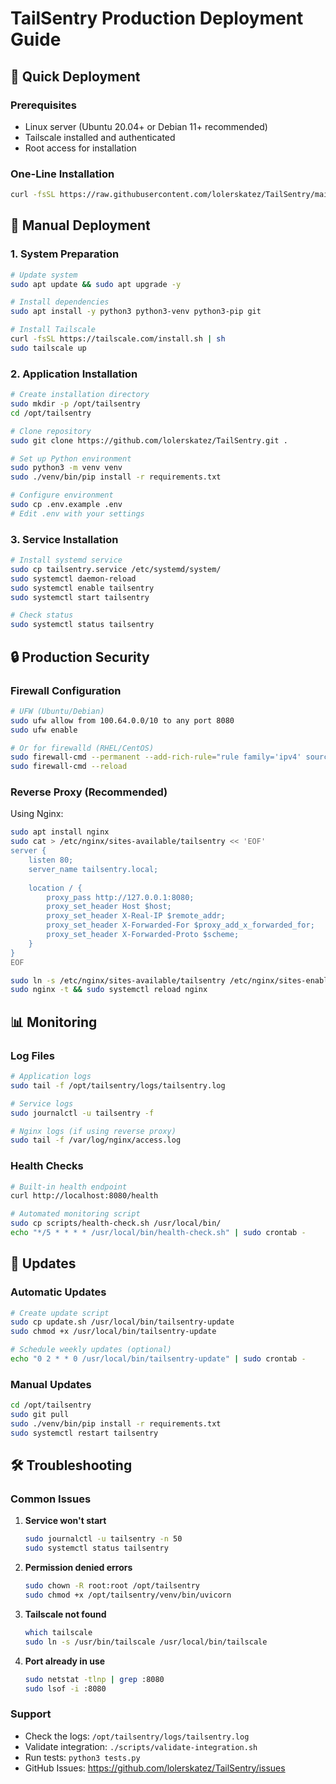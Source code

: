 # TailSentry Production Deployment Guide

## 🚀 Quick Deployment

### Prerequisites
- Linux server (Ubuntu 20.04+ or Debian 11+ recommended)
- Tailscale installed and authenticated
- Root access for installation

### One-Line Installation
```bash
curl -fsSL https://raw.githubusercontent.com/lolerskatez/TailSentry/main/tailsentry-installer -o /usr/local/bin/tailsentry-installer && chmod +x /usr/local/bin/tailsentry-installer && sudo tailsentry-installer install
```

## 🔧 Manual Deployment

### 1. System Preparation
```bash
# Update system
sudo apt update && sudo apt upgrade -y

# Install dependencies
sudo apt install -y python3 python3-venv python3-pip git

# Install Tailscale
curl -fsSL https://tailscale.com/install.sh | sh
sudo tailscale up
```

### 2. Application Installation
```bash
# Create installation directory
sudo mkdir -p /opt/tailsentry
cd /opt/tailsentry

# Clone repository
sudo git clone https://github.com/lolerskatez/TailSentry.git .

# Set up Python environment
sudo python3 -m venv venv
sudo ./venv/bin/pip install -r requirements.txt

# Configure environment
sudo cp .env.example .env
# Edit .env with your settings
```

### 3. Service Installation
```bash
# Install systemd service
sudo cp tailsentry.service /etc/systemd/system/
sudo systemctl daemon-reload
sudo systemctl enable tailsentry
sudo systemctl start tailsentry

# Check status
sudo systemctl status tailsentry
```

## 🔒 Production Security

### Firewall Configuration
```bash
# UFW (Ubuntu/Debian)
sudo ufw allow from 100.64.0.0/10 to any port 8080
sudo ufw enable

# Or for firewalld (RHEL/CentOS)
sudo firewall-cmd --permanent --add-rich-rule="rule family='ipv4' source address='100.64.0.0/10' port port='8080' protocol='tcp' accept"
sudo firewall-cmd --reload
```

### Reverse Proxy (Recommended)
Using Nginx:
```bash
sudo apt install nginx
sudo cat > /etc/nginx/sites-available/tailsentry << 'EOF'
server {
    listen 80;
    server_name tailsentry.local;
    
    location / {
        proxy_pass http://127.0.0.1:8080;
        proxy_set_header Host $host;
        proxy_set_header X-Real-IP $remote_addr;
        proxy_set_header X-Forwarded-For $proxy_add_x_forwarded_for;
        proxy_set_header X-Forwarded-Proto $scheme;
    }
}
EOF

sudo ln -s /etc/nginx/sites-available/tailsentry /etc/nginx/sites-enabled/
sudo nginx -t && sudo systemctl reload nginx
```

## 📊 Monitoring

### Log Files
```bash
# Application logs
sudo tail -f /opt/tailsentry/logs/tailsentry.log

# Service logs
sudo journalctl -u tailsentry -f

# Nginx logs (if using reverse proxy)
sudo tail -f /var/log/nginx/access.log
```

### Health Checks
```bash
# Built-in health endpoint
curl http://localhost:8080/health

# Automated monitoring script
sudo cp scripts/health-check.sh /usr/local/bin/
echo "*/5 * * * * /usr/local/bin/health-check.sh" | sudo crontab -
```

## 🔄 Updates

### Automatic Updates
```bash
# Create update script
sudo cp update.sh /usr/local/bin/tailsentry-update
sudo chmod +x /usr/local/bin/tailsentry-update

# Schedule weekly updates (optional)
echo "0 2 * * 0 /usr/local/bin/tailsentry-update" | sudo crontab -
```

### Manual Updates
```bash
cd /opt/tailsentry
sudo git pull
sudo ./venv/bin/pip install -r requirements.txt
sudo systemctl restart tailsentry
```

## 🛠 Troubleshooting

### Common Issues

1. **Service won't start**
   ```bash
   sudo journalctl -u tailsentry -n 50
   sudo systemctl status tailsentry
   ```

2. **Permission denied errors**
   ```bash
   sudo chown -R root:root /opt/tailsentry
   sudo chmod +x /opt/tailsentry/venv/bin/uvicorn
   ```

3. **Tailscale not found**
   ```bash
   which tailscale
   sudo ln -s /usr/bin/tailscale /usr/local/bin/tailscale
   ```

4. **Port already in use**
   ```bash
   sudo netstat -tlnp | grep :8080
   sudo lsof -i :8080
   ```

### Support
- Check the logs: `/opt/tailsentry/logs/tailsentry.log`
- Validate integration: `./scripts/validate-integration.sh`
- Run tests: `python3 tests.py`
- GitHub Issues: https://github.com/lolerskatez/TailSentry/issues
